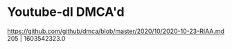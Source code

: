 # Youtube-dl DMCA'd
https://github.com/github/dmca/blob/master/2020/10/2020-10-23-RIAA.md
205 | 1603542323.0

